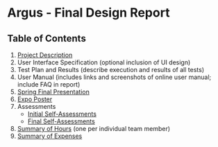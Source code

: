 # Argus - Final Design Report

## Table of Contents
1. [Project Description](../deliverables/project-description.md)
2. User Interface Specification (optional inclusion of UI design)
3. Test Plan and Results (describe execution and results of all tests)
4. User Manual (includes links and screenshots of online user manual; include FAQ in report)
5. [Spring Final Presentation](../deliverables/final-presentation.pdf)
6. [Expo Poster](../deliverables/expo-poster.pdf)
7. Assessments
   * [Initial Self-Assessments](../deliverables/initial-self-assessments/)
   * [Final Self-Assessments](../deliverables/final-self-assessments/)
8. [Summary of Hours](../deliverables/work-summary.md) (one per individual team member)
9. [Summary of Expenses](../deliverables/budget.md)